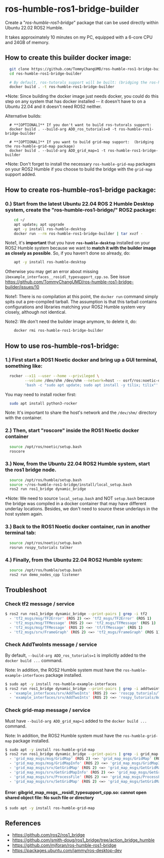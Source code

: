 # ros-humble-ros1-bridge-builder
Create a "*ros-humble-ros1-bridge*" package that can be used directly within Ubuntu 22.02 ROS2 Humble.

It takes approximately 10 minutes on my PC, equipped with a 6-core CPU and 24GB of memory.

## How to create this builder docker image:

``` bash
  git clone https://github.com/TommyChangUMD/ros-humble-ros1-bridge-builder.git
  cd ros-humble-ros1-bridge-builder

  # By default, ros-tutorals support will be built: (bridging the ros-humble-example-interfaces package)
  docker build . -t ros-humble-ros1-bridge-builder
```

*Note: Since building the docker image just needs docker, you could do this step on any system that has docker installed -- it doesn't have to on a Ubuntu 22.04 and it doesn't need ROS2 neither.

Alternative builds:
```
  # **[OPTIONAL]** If you don't want to build ros-tutorals support:
  docker build . --build-arg ADD_ros_tutorials=0 -t ros-humble-ros1-bridge-builder
  
  # **[OPTIONAL]** If you want to build grid-map support:  (bridging the ros-humble-grid-map package)
  docker build . --build-arg ADD_grid_map=1 -t ros-humble-ros1-bridge-builder
```
*Note: Don't forget to install the necessary `ros-humble-grid-map` packages on your ROS2 Humble if you choose to build the bridge with the `grid-map` support added.

## How to create ros-humble-ros1-bridge package:
###  0.) Start from the latest Ubuntu 22.04 ROS 2 Humble Desktop system, create the "ros-humble-ros1-bridge/" ROS2 package:

``` bash
    cd ~/
    apt update; apt upgrade
    apt -y install ros-humble-desktop
    docker run --rm ros-humble-ros1-bridge-builder | tar xvzf -
```

Note1, it's **important** that you have **`ros-humble-desktop`** installed on your ROS2 Humble system because we want to **match it with the builder image as closely as possible**.  So, if you haven't done so already, do:
``` bash
    apt -y install ros-humble-desktop
```
Otherwise you may get an error about missing `ibexample_interfaces__rosidl_typesupport_cpp.so`.  See issue https://github.com/TommyChangUMD/ros-humble-ros1-bridge-builder/issues/10


Note1: There is no compilation at this point, the `docker run` command simply spits out a pre-compiled tarball.  The assumption is that this tarball contains configurations and libraries matching your ROS2 Humble system very closely, although not identical.

Note2: We don't need the builder image anymore, to delete it, do:

``` bash
    docker rmi ros-humble-ros1-bridge-builder
```

## How to use ros-humble-ros1-bridge:
###  1.) First start a ROS1 Noetic docker and bring up a GUI terminal, something like:

``` bash
  rocker --x11 --user --home --privileged \
         --volume /dev/shm /dev/shm --network=host -- osrf/ros:noetic-desktop \
         'bash -c "sudo apt update; sudo apt install -y tilix; tilix"'
```
You may need to install rocker first:
``` bash
  sudo apt install python3-rocker
```
Note: It's important to share the host's network and the `/dev/shm/` directory with the container.

###  2.) Then, start "roscore" inside the ROS1 Noetic docker container

``` bash
  source /opt/ros/noetic/setup.bash
  roscore
```

###  3.) Now, from the Ubuntu 22.04 ROS2 Humble system, start the ros1 bridge node.

``` bash
  source /opt/ros/humble/setup.bash
  source ~/ros-humble-ros1-bridge/install/local_setup.bash
  ros2 run ros1_bridge dynamic_bridge
```
*Note: We need to source `local_setup.bash` and NOT `setup.bash` because the bridge was compiled in a docker container that may have different underlay locations.  Besides, we don't need to source these underlays in the host system again.

###  3.) Back to the ROS1 Noetic docker container, run in another terminal tab:

``` bash
  source /opt/ros/noetic/setup.bash
  rosrun rospy_tutorials talker
```

###  4.) Finally, from the Ubuntu 22.04 ROS2 Humble system:

``` bash
  source /opt/ros/humble/setup.bash
  ros2 run demo_nodes_cpp listener
```


## Troubleshoot

### Check tf2 message / service
``` bash
$ ros2 run ros1_bridge dynamic_bridge --print-pairs | grep -i tf2
  - 'tf2_msgs/msg/TF2Error' (ROS 2) <=> 'tf2_msgs/TF2Error' (ROS 1)
  - 'tf2_msgs/msg/TFMessage' (ROS 2) <=> 'tf2_msgs/TFMessage' (ROS 1)
  - 'tf2_msgs/msg/TFMessage' (ROS 2) <=> 'tf/tfMessage' (ROS 1)
  - 'tf2_msgs/srv/FrameGraph' (ROS 2) <=> 'tf2_msgs/FrameGraph' (ROS 1)
```

### Check AddTwoInts message / service
By default, `--build-arg ADD_ros_tutorials=1` is implicitly added to the `docker build ...` command.

Note: In addition, the ROS2 Humble system must have the `ros-humble-example-interfaces` package installed.
``` bash
$ sudo apt -y install ros-humble-example-interfaces
$ ros2 run ros1_bridge dynamic_bridge --print-pairs | grep -i addtwoints
  - 'example_interfaces/srv/AddTwoInts' (ROS 2) <=> 'roscpp_tutorials/TwoInts' (ROS 1)
  - 'example_interfaces/srv/AddTwoInts' (ROS 2) <=> 'rospy_tutorials/AddTwoInts' (ROS 1)
```

### Check grid-map message / service
Must have `--build-arg ADD_grid_map=1` added to the `docker build ...` command.

Note: In addition, the ROS2 Humble system must have the `ros-humble-grid-map` package installed.
``` bash
$ sudo apt -y install ros-humble-grid-map
$ ros2 run ros1_bridge dynamic_bridge --print-pairs | grep -i grid_map
  - 'grid_map_msgs/msg/GridMap' (ROS 2) <=> 'grid_map_msgs/GridMap' (ROS 1)
  - 'grid_map_msgs/msg/GridMapInfo' (ROS 2) <=> 'grid_map_msgs/GridMapInfo' (ROS 1)
  - 'grid_map_msgs/srv/GetGridMap' (ROS 2) <=> 'grid_map_msgs/GetGridMap' (ROS 1)
  - 'grid_map_msgs/srv/GetGridMapInfo' (ROS 2) <=> 'grid_map_msgs/GetGridMapInfo' (ROS 1)
  - 'grid_map_msgs/srv/ProcessFile' (ROS 2) <=> 'grid_map_msgs/ProcessFile' (ROS 1)
  - 'grid_map_msgs/srv/SetGridMap' (ROS 2) <=> 'grid_map_msgs/SetGridMap' (ROS 1)
```

#### Error: gibgrid_map_msgs__rosidl_typesupport_cpp.so: cannot open shared object file: No such file or directory
``` bash
$ sudo apt -y install ros-humble-grid-map
```

## References
- https://github.com/ros2/ros1_bridge
- https://github.com/smith-doug/ros1_bridge/tree/action_bridge_humble
- https://github.com/mjforan/ros-humble-ros1-bridge
- https://packages.ubuntu.com/jammy/ros-desktop-dev
